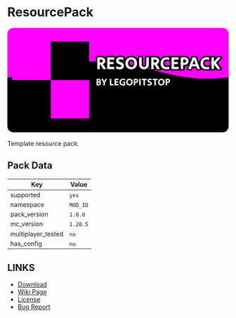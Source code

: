 # ResourcePack

![alt](banner.png)

Template resource pack.

## Pack Data

| Key                | Value    |
| ------------------ | -------- |
| supported          | `yes`    |
| namespace          | `MOD_ID` |
| pack_version       | `1.0.0`  |
| mc_version         | `1.20.5` |
| multiplayer_tested | `no`     |
| has_config         | `no`     |

## LINKS

- [Download](https://lpsmods.dev)
- [Wiki Page](https://github.com/legopitstop/ResourcePack/wiki)
- [License](https://license.lpsmods.dev)
- [Bug Report](https://github.com/legopitstop/ResourcePack/issues)
